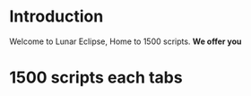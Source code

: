 # Introduction
Welcome to Lunar Eclipse, Home to 1500 scripts.
**We offer you**
   # 1500 scripts each tabs
   
